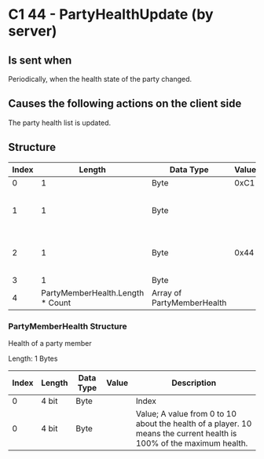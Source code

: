 # C1 44 - PartyHealthUpdate (by server)

## Is sent when

Periodically, when the health state of the party changed.

## Causes the following actions on the client side

The party health list is updated.

## Structure

| Index | Length | Data Type | Value | Description |
|-------|--------|-----------|-------|-------------|
| 0 | 1 |   Byte   | 0xC1  | [Packet type](PacketTypes.md) |
| 1 | 1 |    Byte   |      | Packet header - length of the packet |
| 2 | 1 |    Byte   | 0x44  | Packet header - packet type identifier |
| 3 | 1 | Byte |  | Count |
| 4 | PartyMemberHealth.Length * Count | Array of PartyMemberHealth |  | Members |

### PartyMemberHealth Structure

Health of a party member

Length: 1 Bytes

| Index | Length | Data Type | Value | Description |
|-------|--------|-----------|-------|-------------|
| 0 | 4 bit | Byte |  | Index |
| 0 | 4 bit | Byte |  | Value; A value from 0 to 10 about the health of a player. 10 means the current health is 100% of the maximum health. |